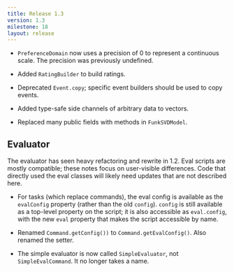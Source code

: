 ```yaml
---
title: Release 1.3
version: 1.3
milestone: 18
layout: release
---
```


-   `PreferenceDomain` now uses a precision of 0 to represent a continuous scale.  The
    precision was previously undefined.

-   Added `RatingBuilder` to build ratings.

-   Deprecated `Event.copy`; specific event builders should be used to copy events.

-   Added type-safe side channels of arbitrary data to vectors.

-   Replaced many public fields with methods in `FunkSVDModel`.


## Evaluator

  The evaluator has seen heavy refactoring and rewrite in 1.2.  Eval scripts are mostly compatible;
  these notes focus on user-visible differences.  Code that directly used the eval classes will
  likely need updates that are not described here.

-   For tasks (which replace commands), the eval config is available as the `evalConfig`
    property (rather than the old `config`).  `config` is still available as a top-level
    property on the script; it is also accessible as `eval.config`, with the new `eval`
    property that makes the script accessible by name.

-   Renamed `Command.getConfig())` to `Command.getEvalConfig()`. Also renamed the setter.

-   The simple evaluator is now called `SimpleEvaluator`, not `SimpleEvalCommand`. It no
    longer takes a name.

